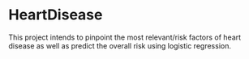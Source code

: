 # HeartDisease
This project intends to pinpoint the most relevant/risk factors of heart disease as well as predict the overall risk using logistic regression.
